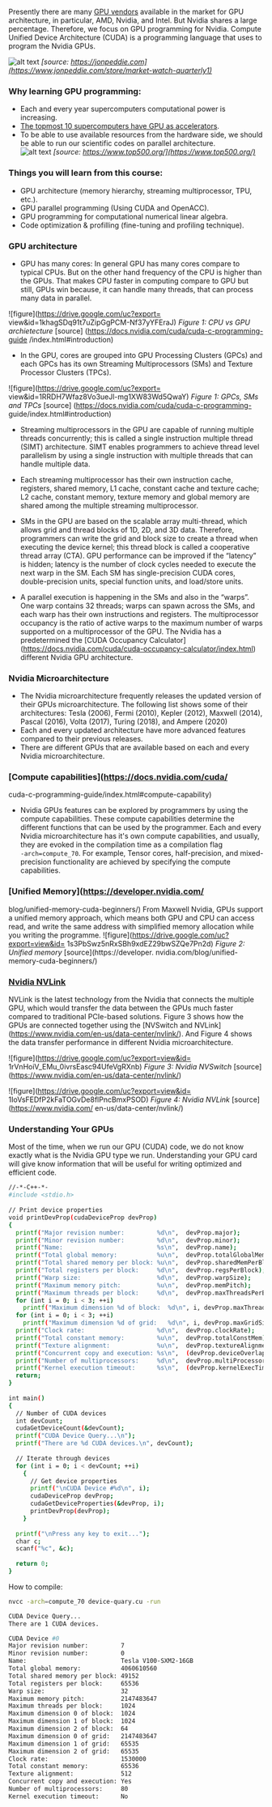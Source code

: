 Presently there are many [GPU vendors](https://www.jonpeddie.com/reports/market-watch/)
available in the market for GPU architecture, in particular,
AMD, Nvidia, and Intel. But Nvidia shares a large percentage.
Therefore, we focus on GPU programming for Nvidia.
Compute Unified Device Architecture (CUDA) is a
programming language that uses to program the Nvidia GPUs. 

![alt text](https://drive.google.com/uc?export=view&id=1Vcc4x9mGfK-iJHuhJ49-fGCsi1MAya0_)
*[source: https://jonpeddie.com](https://www.jonpeddie.com/store/market-watch-quarterly1)*

### Why learning GPU programming:

* Each and every year supercomputers computational power is increasing.
* [The topmost 10 supercomputers have GPU as accelerators](https://www.top500.org/).
* To be able to use available resources from the hardware side, we should be 
  able to run our scientific codes on parallel architecture.  
![alt text](https://drive.google.com/uc?export=view&id=1ANhLrLAmeHdIyE4ysyZnqQA449Fgq8tu)
*[source: https://www.top500.org/](https://www.top500.org/)*


### Things you will learn from this course:

* GPU architecture (memory hierarchy, streaming multiprocessor, TPU, etc.).
* GPU parallel programming (Using CUDA and OpenACC).
* GPU programming for computational numerical linear algebra.
* Code optimization \& profilling (fine-tuning and profiling technique).






### GPU architecture

* GPU has many cores: In general GPU has many
cores compare to typical CPUs. But on the other
hand frequency of the CPU is higher than the GPUs.
That makes CPU faster in computing compare to GPU
but still, GPUs win because, it can handle many threads,
that can process many data in parallel. 


![figure](https://drive.google.com/uc?export=
view&id=1khagSDq91t7uZipGgPCM-Nf37yYFEraJ)
*Figure 1: CPU vs GPU archietecture* [source]
(https://docs.nvidia.com/cuda/cuda-c-programming-guide
/index.html#introduction)


* In the GPU, cores are grouped into
GPU Processing Clusters (GPCs) and each
GPCs has its own Streaming Multiprocessors
(SMs) and Texture Processor Clusters (TPCs). 

![figure](https://drive.google.com/uc?export=
view&id=1RRDH7Wfaz8Vo3ueJl-mg1XW83Wd5QwaY)
*Figure 1: GPCs, SMs and TPCs* [source]
(https://docs.nvidia.com/cuda/cuda-c-programming-
guide/index.html#introduction)


* Streaming multiprocessors in the GPU are
capable of running multiple threads concurrently;
this is called a single instruction multiple thread (SIMT)
architecture. SIMT enables programmers to achieve
thread level parallelism by using a single instruction
with multiple threads that can handle multiple data. 

* Each streaming multiprocessor has their own
instruction cache, registers, shared
memory, L1 cache, constant cache and texture cache;
L2 cache, constant memory,
texture memory and global memory are shared among
the multiple streaming multiprocessor.

* SMs in the GPU are based on the scalable
array multi-thread, which allows grid
and thread blocks of 1D, 2D, and 3D data.
Therefore, programmers can write the
grid and block size to create a thread
when executing the device kernel; this thread
block is called a cooperative thread array (CTA).
GPU performance can be
improved if the “latency” is hidden;
latency is the number of clock cycles needed
to execute the next warp in the SM.
Each SM has single-precision CUDA cores,
double-precision units, special function units,
and load/store units.

* A parallel execution is happening in the
SMs and also in the “warps”.  One warp contains  32 threads;
warps can spawn across the SMs,  and each warp has their
own instructions and registers. The multiprocessor
occupancy is the ratio of active warps to the maximum number
of warps supported on a multiprocessor of the GPU.
The Nvidia has a predetermined the [CUDA Occupancy Calculator]
(https://docs.nvidia.com/cuda/cuda-occupancy-calculator/index.html)
different Nvidia GPU architecture. 


### Nvidia Microarchitecture
* The Nvidia microarchitecture frequently releases the updated
version of their GPUs microarchitecture. The following list
shows some of their architectures:
Tesla (2006), Fermi (2010), Kepler (2012), Maxwell (2014),
Pascal (2016), Volta (2017), Turing (2018), and Ampere (2020) 
* Each and every updated architecture have more advanced
features compared to their previous releases. 
* There are different GPUs that are available based on
each and every Nvidia microarchitecture.


### [Compute capabilities](https://docs.nvidia.com/cuda/
cuda-c-programming-guide/index.html#compute-capability)
* Nvidia GPUs features can be explored by programmers by
using the compute capabilities. These compute capabilities
determine the different functions that can be used by
the programmer. Each and every Nvidia microarchitecture
has it's own compute capabilities, and usually,
they are evoked in the compilation time as a compilation
flag <code> -arch=compute_70</code>. For example,
Tensor cores, half-precision, and mixed-precision
functionality are achieved by specifying the
compute capabilities. 


### [Unified Memory](https://developer.nvidia.com/
blog/unified-memory-cuda-beginners/)
From Maxwell Nvidia, GPUs support a unified memory
approach, which means both GPU and CPU can access read,
and write the same address with simplified memory
allocation while you writing the programme. 
![figure](https://drive.google.com/uc?export=view&id=
1s3PbSwz5nRxSBh9xdEZ29bwSZQe7Pn2d)
*Figure 2: Unified memory* [source](https://developer.
nvidia.com/blog/unified-memory-cuda-beginners/)

### [Nvidia NVLink](https://www.nvidia.com/en-us/design-visualization/nvlink-bridges/) 

NVLink is the latest technology from the Nvidia that
connects the multiple GPU, which would transfer the data
between the GPUs much faster compared to traditional
PCIe-based solutions. Figure 3 shows how the GPUs are
connected together using the [NVSwitch and NVLink]
(https://www.nvidia.com/en-us/data-center/nvlink/).
And Figure 4 shows the data transfer performance in
different Nvidia microarchitecture.     

![figure](https://drive.google.com/uc?export=view&id=
1rVnHoiV_EMu_0ivrsEasc94UfeVgRXnb)
*Figure 3: Nvidia NVSwitch* [source]
(https://www.nvidia.com/en-us/data-center/nvlink/)

![figure](https://drive.google.com/uc?export=view&id=
1IoVsFEDfP2kFaTOGvDe8flPncBmxPSOD)
*Figure 4: Nvidia NVLink* [source](https://www.nvidia.com/
en-us/data-center/nvlink/)






### Understanding Your GPUs

Most of the time, when we run our GPU (CUDA) code,
we do not know exactly what is the Nvidia GPU
type we run. Understanding your GPU card will
give know information that will be useful for
writing optimized and efficient code. 

~~~bash
//-*-C++-*-
#include <stdio.h>
 
// Print device properties
void printDevProp(cudaDeviceProp devProp)
{
  printf("Major revision number:         %d\n",  devProp.major);
  printf("Minor revision number:         %d\n",  devProp.minor);
  printf("Name:                          %s\n",  devProp.name);
  printf("Total global memory:           %u\n",  devProp.totalGlobalMem);
  printf("Total shared memory per block: %u\n",  devProp.sharedMemPerBlock);
  printf("Total registers per block:     %d\n",  devProp.regsPerBlock);
  printf("Warp size:                     %d\n",  devProp.warpSize);
  printf("Maximum memory pitch:          %u\n",  devProp.memPitch);
  printf("Maximum threads per block:     %d\n",  devProp.maxThreadsPerBlock);
  for (int i = 0; i < 3; ++i)
    printf("Maximum dimension %d of block:  %d\n", i, devProp.maxThreadsDim[i]);
  for (int i = 0; i < 3; ++i)
    printf("Maximum dimension %d of grid:   %d\n", i, devProp.maxGridSize[i]);
  printf("Clock rate:                    %d\n",  devProp.clockRate);
  printf("Total constant memory:         %u\n",  devProp.totalConstMem);
  printf("Texture alignment:             %u\n",  devProp.textureAlignment);
  printf("Concurrent copy and execution: %s\n",  (devProp.deviceOverlap ? "Yes" : "No"));
  printf("Number of multiprocessors:     %d\n",  devProp.multiProcessorCount);
  printf("Kernel execution timeout:      %s\n",  (devProp.kernelExecTimeoutEnabled ? "Yes" : "No"));
  return;
}
 
int main()
{
  // Number of CUDA devices
  int devCount;
  cudaGetDeviceCount(&devCount);
  printf("CUDA Device Query...\n");
  printf("There are %d CUDA devices.\n", devCount);
 
  // Iterate through devices
  for (int i = 0; i < devCount; ++i)
    {
      // Get device properties
      printf("\nCUDA Device #%d\n", i);
      cudaDeviceProp devProp;
      cudaGetDeviceProperties(&devProp, i);
      printDevProp(devProp);
    }
 
  printf("\nPress any key to exit...");
  char c;
  scanf("%c", &c);
 
  return 0;
}
~~~

How to compile:

~~~bash
nvcc -arch=compute_70 device-quary.cu -run
~~~

~~~bash 
CUDA Device Query...
There are 1 CUDA devices.

CUDA Device #0
Major revision number:         7
Minor revision number:         0
Name:                          Tesla V100-SXM2-16GB
Total global memory:           4060610560
Total shared memory per block: 49152
Total registers per block:     65536
Warp size:                     32
Maximum memory pitch:          2147483647
Maximum threads per block:     1024
Maximum dimension 0 of block:  1024
Maximum dimension 1 of block:  1024
Maximum dimension 2 of block:  64
Maximum dimension 0 of grid:   2147483647
Maximum dimension 1 of grid:   65535
Maximum dimension 2 of grid:   65535
Clock rate:                    1530000
Total constant memory:         65536
Texture alignment:             512
Concurrent copy and execution: Yes
Number of multiprocessors:     80
Kernel execution timeout:      No
~~~










